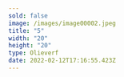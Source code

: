 ```yaml
---
sold: false
image: /images/image00002.jpeg
title: "5"
width: "20"
height: "20"
type: Olieverf
date: 2022-02-12T17:16:55.423Z
---
```

